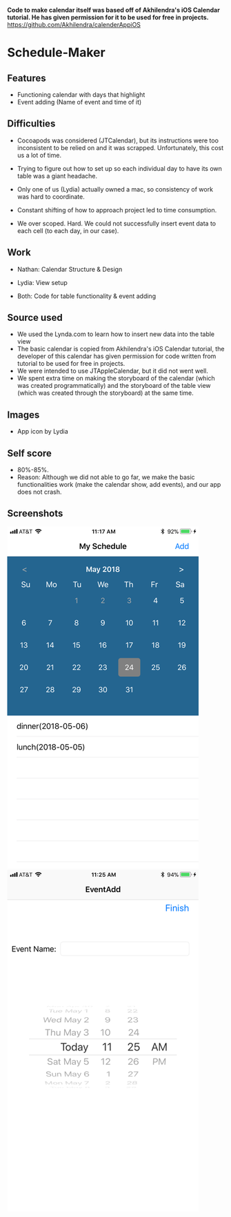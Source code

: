 **Code to make calendar itself was based off of Akhilendra's iOS Calendar tutorial. He has given permission for it to be used for free in projects.**
https://github.com/Akhilendra/calenderAppiOS


# Schedule-Maker

## Features
* Functioning calendar with days that highlight
* Event adding (Name of event and time of it)

## Difficulties
* Cocoapods was considered (JTCalendar), but its instructions were too inconsistent to be relied on and it was scrapped. Unfortunately, this cost us a lot of time.

* Trying to figure out how to set up so each individual day to have its own table was a giant headache.

* Only one of us (Lydia) actually owned a mac, so consistency of work was hard to coordinate.

* Constant shifting of how to approach project led to time consumption.

* We over scoped. Hard. We could not successfully insert event data to each cell (to each day, in our case).

## Work

* Nathan: Calendar Structure & Design

* Lydia: View setup

* Both: Code for table functionality & event adding

## Source used
* We used the Lynda.com to learn how to insert new data into the table view
* The basic calendar is copied from Akhilendra's iOS Calendar tutorial, the developer of this calendar has given permission for code written from tutorial to be used for free in projects.
* We were intended to use JTAppleCalendar, but it did not went well.
* We spent extra time on making the storyboard of the calendar (which was created programmatically) and the storyboard of the table view (which was created through the storyboard) at the same time.

## Images
* App icon by Lydia

## Self score
* 80%-85%.
* Reason: Although we did not able to go far, we make the basic functionalities work (make the calendar show, add events), and our app does not crash.

## Screenshots
![screenshots1](https://github.com/nsun6145/RIT-Schedule-Maker/blob/master/3333.png)
![screenshots2](https://github.com/nsun6145/RIT-Schedule-Maker/blob/master/4444.png)

